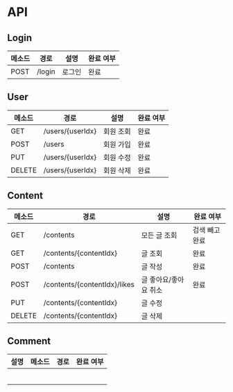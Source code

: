 # API

## Login

| 메소드 | 경로   | 설명   | 완료 여부 |
| ------ | ------ | ------ | --------- |
| POST   | /login | 로그인 | 완료      |

## User

| 메소드 | 경로             | 설명      | 완료 여부 |
| ------ | ---------------- | --------- | --------- |
| GET    | /users/{userIdx} | 회원 조회 | 완료      |
| POST   | /users           | 회원 가입 | 완료      |
| PUT    | /users/{userIdx} | 회원 수정 | 완료      |
| DELETE | /users/{userIdx} | 회원 삭제 | 완료      |

## Content

| 메소드 | 경로                   | 설명         | 완료 여부      |
| ------ | ---------------------- | ------------ | -------------- |
| GET    | /contents              | 모든 글 조회 | 검색 빼고 완료 |
| GET    | /contents/{contentIdx} | 글 조회  | 완료 |
| POST | /contents | 글 작성 | 완료 |
| POST | /contents/{contentIdx}/likes | 글 좋아요/좋아요 취소 | 완료 |
| PUT | /contents/{contentIdx} | 글 수정 |                |
| DELETE | /contents/{contentIdx} | 글 삭제 |                |

## Comment

| 설명 | 메소드 | 경로 | 완료 여부 |
| ---- | ------ | ---- | --------- |
|      |        |      |           |
|      |        |      |           |
|      |        |      |           |
|      |        |      |           |
|      |        |      |           |
|      |        |      |           |


